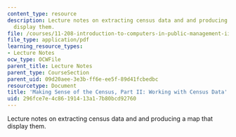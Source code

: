 ```yaml
---
content_type: resource
description: Lecture notes on extracting census data and and producing a map that
  display them.
file: /courses/11-208-introduction-to-computers-in-public-management-ii-january-iap-2002/296fce7e4c86191413a17b80bcd92760_lect7.pdf
file_type: application/pdf
learning_resource_types:
- Lecture Notes
ocw_type: OCWFile
parent_title: Lecture Notes
parent_type: CourseSection
parent_uid: 09d20aee-3e3b-ff6e-ee5f-89d41fcbedbc
resourcetype: Document
title: 'Making Sense of the Census, Part II: Working with Census Data'
uid: 296fce7e-4c86-1914-13a1-7b80bcd92760
---
```

Lecture notes on extracting census data and and producing a map that display them.


